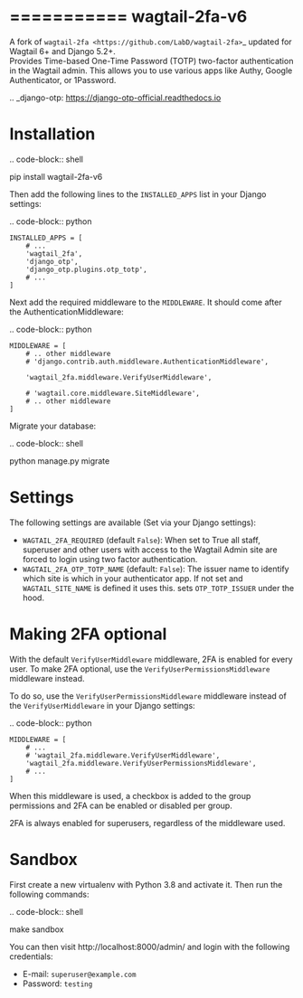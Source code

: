 ===========
wagtail-2fa-v6
===========

A fork of `wagtail-2fa <https://github.com/LabD/wagtail-2fa>`_ updated for Wagtail 6+ and Django 5.2+.  
Provides Time-based One-Time Password (TOTP) two-factor authentication in the Wagtail admin. This
allows you to use various apps like Authy, Google Authenticator, or
1Password.


.. _django-otp: https://django-otp-official.readthedocs.io


Installation
============

.. code-block:: shell

   pip install wagtail-2fa-v6


Then add the following lines to the ``INSTALLED_APPS`` list in your Django
settings:

.. code-block:: python

    INSTALLED_APPS = [
        # ...
        'wagtail_2fa',
        'django_otp',
        'django_otp.plugins.otp_totp',
        # ...
    ]

Next add the required middleware to the ``MIDDLEWARE``. It should come
after the AuthenticationMiddleware:

.. code-block:: python

    MIDDLEWARE = [
        # .. other middleware
        # 'django.contrib.auth.middleware.AuthenticationMiddleware',

        'wagtail_2fa.middleware.VerifyUserMiddleware',

        # 'wagtail.core.middleware.SiteMiddleware',
        # .. other middleware
    ]

Migrate your database:

.. code-block:: shell

   python manage.py migrate



Settings
========

The following settings are available (Set via your Django settings):

- ``WAGTAIL_2FA_REQUIRED`` (default ``False``): When set to True all
  staff, superuser and other users with access to the Wagtail Admin site
  are forced to login using two factor authentication.
- ``WAGTAIL_2FA_OTP_TOTP_NAME`` (default: ``False``): The issuer name to
  identify which site is which in your authenticator app. If not set and
  ``WAGTAIL_SITE_NAME`` is defined it uses this. sets ``OTP_TOTP_ISSUER``
  under the hood.


Making 2FA optional
===================

With the default ``VerifyUserMiddleware`` middleware, 2FA is enabled for every user.
To make 2FA optional, use the ``VerifyUserPermissionsMiddleware`` middleware instead.

To do so, use the ``VerifyUserPermissionsMiddleware`` middleware instead of the ``VerifyUserMiddleware`` in your Django settings:

.. code-block:: python

    MIDDLEWARE = [
        # ...
        # 'wagtail_2fa.middleware.VerifyUserMiddleware',
        'wagtail_2fa.middleware.VerifyUserPermissionsMiddleware',
        # ...
    ]

When this middleware is used, a checkbox is added to the group permissions
and 2FA can be enabled or disabled per group.

2FA is always enabled for superusers, regardless of the middleware used.


Sandbox
=======

First create a new virtualenv with Python 3.8 and activate it. Then run
the following commands:

.. code-block:: shell

   make sandbox


You can then visit http://localhost:8000/admin/ and login with the following
credentials:

- E-mail: ``superuser@example.com``
- Password: ``testing``